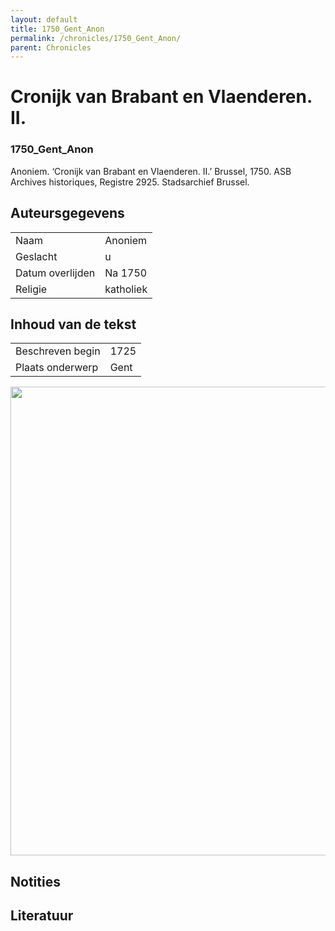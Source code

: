 ```yaml
---
layout: default
title: 1750_Gent_Anon
permalink: /chronicles/1750_Gent_Anon/
parent: Chronicles
--- 
```



# Cronijk van Brabant en Vlaenderen. II. 

### 1750_Gent_Anon 

Anoniem. ‘Cronijk van Brabant en Vlaenderen. II.’ Brussel, 1750. ASB  Archives historiques, Registre 2925. Stadsarchief Brussel. 

## Auteursgegevens 

| | | 
| --------------- | --------------- | 
| Naam |  Anoniem | 
| Geslacht | u | 
| Datum overlijden | Na 1750 | 
| Religie | katholiek | 

## Inhoud van de tekst 

| | | 
| --------------- | --------------- | 
| Beschreven begin | 1725 | 
| Plaats onderwerp | Gent | 

[<img src="..\..\barplots_chronicles\1750_Gent_Anon.jpg" width="750"/>](..\..\barplots_chronicles\1750_Gent_Anon.jpg) 

## Notities 

## Literatuur 

